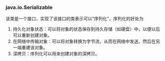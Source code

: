 ### java.io.Serializable
该类是一个接口，实现了该接口的类表示可以“序列化”，序列化的好处为
1. 持久化对象状态：可以将对象的状态保存到持久存储（如硬盘）中，以便以后可以重新创建对象。
2. 在网络中传输对象：可以将对象转换为字节流，从而在网络中发送，然后在另一端重建该对象。
3. 深拷贝：序列化可以用来创建对象的深拷贝。